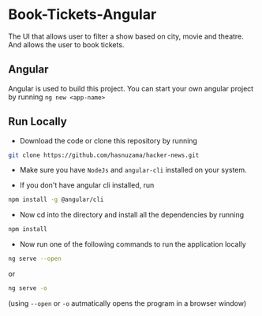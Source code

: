 # Book-Tickets-Angular

The UI that allows user to filter a show based on city, movie and theatre.
And allows the user to book tickets.

## Angular

Angular is used to build this project.
You can start your own angular project by running `ng new <app-name>`

## Run Locally

- Download the code or clone this repository by running

```bash
git clone https://github.com/hasnuzama/hacker-news.git
```

- Make sure you have `NodeJs` and `angular-cli` installed on your system.

- If you don't have angular cli installed, run

```bash
npm install -g @angular/cli
```

- Now cd into the directory and install all the dependencies by running

```bash
npm install
```

- Now run one of the following commands to run the application locally

```bash
ng serve --open
```

or

```bash
ng serve -o
```

(using `--open` or `-o` autmatically opens the program in a browser window)
